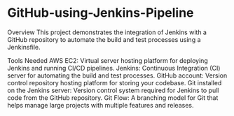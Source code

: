 # GitHub-using-Jenkins-Pipeline
Overview
This project demonstrates the integration of Jenkins with a GitHub repository to automate the build and test processes using a Jenkinsfile.

Tools Needed
AWS EC2: Virtual server hosting platform for deploying Jenkins and running CI/CD pipelines.
Jenkins: Continuous Integration (CI) server for automating the build and test processes.
GitHub account: Version control repository hosting platform for storing your codebase.
Git installed on the Jenkins server: Version control system required for Jenkins to pull code from the GitHub repository.
Git Flow: A branching model for Git that helps manage large projects with multiple features and releases.
